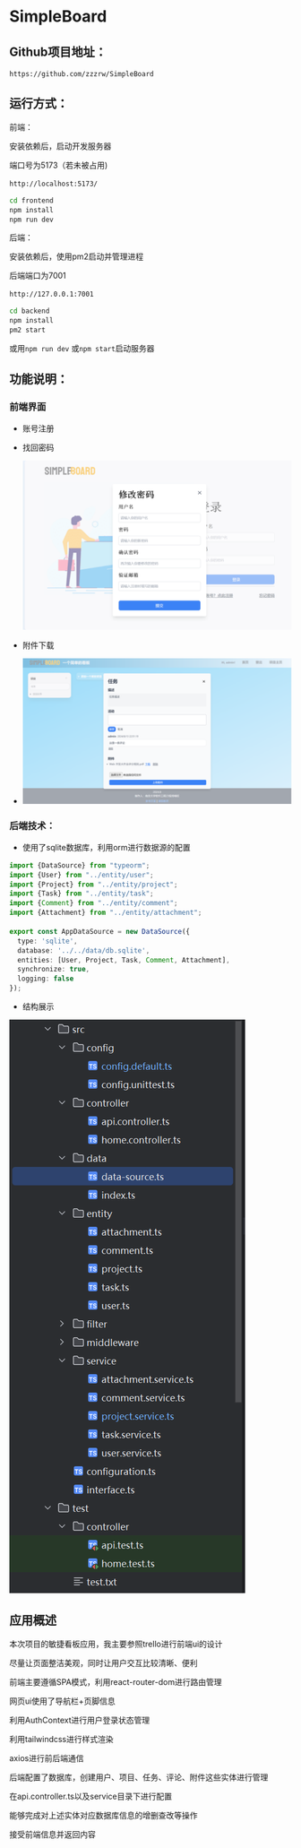 # SimpleBoard
## Github项目地址：

```
https://github.com/zzzrw/SimpleBoard
```

## 运行方式：

前端：

安装依赖后，启动开发服务器

端口号为5173（若未被占用)

`http://localhost:5173/`

```bash
cd frontend
npm install
npm run dev
```

后端：

安装依赖后，使用pm2启动并管理进程

后端端口为7001

`http://127.0.0.1:7001`

```bash
cd backend
npm install
pm2 start
```

或用`npm run dev` 或`npm start`启动服务器

## 功能说明：

### 前端界面

- 账号注册

- 找回密码

  ![image-20240813225009918](README.assets/image-20240813225009918.png)

- 附件下载

- ![image-20240813225149047](README.assets/image-20240813225149047.png)

### 后端技术：

- 使用了sqlite数据库，利用orm进行数据源的配置

```ts
import {DataSource} from "typeorm";
import {User} from "../entity/user";
import {Project} from "../entity/project";
import {Task} from "../entity/task";
import {Comment} from "../entity/comment";
import {Attachment} from "../entity/attachment";

export const AppDataSource = new DataSource({
  type: 'sqlite',
  database: '../../data/db.sqlite',
  entities: [User, Project, Task, Comment, Attachment],
  synchronize: true,
  logging: false
});
```

- 结构展示

![image-20240813225448354](README.assets/image-20240813225448354.png)

## 应用概述

本次项目的敏捷看板应用，我主要参照trello进行前端ui的设计

尽量让页面整洁美观，同时让用户交互比较清晰、便利

前端主要遵循SPA模式，利用react-router-dom进行路由管理

网页ui使用了导航栏+页脚信息

利用AuthContext进行用户登录状态管理

利用tailwindcss进行样式渲染

axios进行前后端通信

后端配置了数据库，创建用户、项目、任务、评论、附件这些实体进行管理

在api.controller.ts以及service目录下进行配置

能够完成对上述实体对应数据库信息的增删查改等操作

接受前端信息并返回内容
